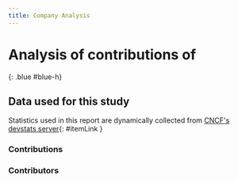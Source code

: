 ```yaml
---
title: Company Analysis
---
```


# Analysis of contributions of 
{: .blue #blue-h}

## Data used for this study

Statistics used in this report are dynamically collected from [CNCF's devstats server](https://devstats.cncf.io/){: #itemLink }

<div id="selection"></div>

### Contributions

<div class="graph" data-kind="companies" data-metric="hcomcontributions" data-periods="w,m,y,y10"></div>

### Contributors

<div class="graph" data-kind="companies" data-metric="hcomcontributors" data-periods="w,m,y,y10"></div>

<script src="js/script.js" data-kind="companies" data-read-query="true"></script>